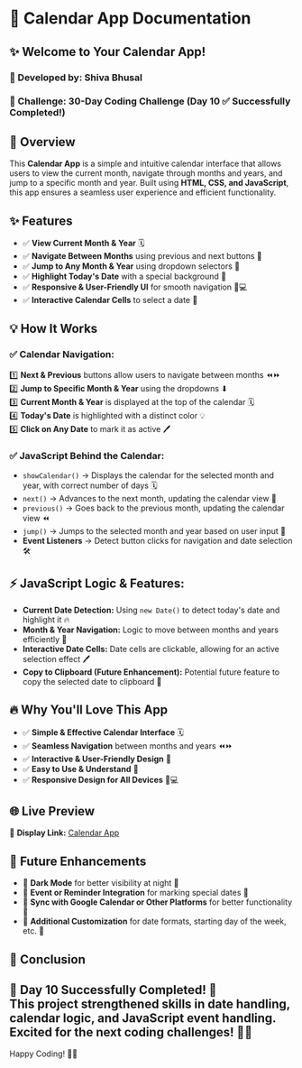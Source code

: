 # 📝 Calendar App Documentation

## ✨ Welcome to Your Calendar App!
### 🌟 Developed by: Shiva Bhusal
### 🎯 Challenge: 30-Day Coding Challenge (Day 10 ✅ Successfully Completed!)

## 🌟 Overview
This **Calendar App** is a simple and intuitive calendar interface that allows users to view the current month, navigate through months and years, and jump to a specific month and year. Built using **HTML, CSS, and JavaScript**, this app ensures a seamless user experience and efficient functionality.

## ✨ Features
- ✅ **View Current Month & Year** 🗓  
- ✅ **Navigate Between Months** using previous and next buttons 🔄  
- ✅ **Jump to Any Month & Year** using dropdown selectors 📅  
- ✅ **Highlight Today's Date** with a special background 🌟  
- ✅ **Responsive & User-Friendly UI** for smooth navigation 📱💻  
- ✅ **Interactive Calendar Cells** to select a date 📅  

## 💡 How It Works
### ✅ Calendar Navigation:
1️⃣ **Next & Previous** buttons allow users to navigate between months ⏪⏩  
2️⃣ **Jump to Specific Month & Year** using the dropdowns ⬇  
3️⃣ **Current Month & Year** is displayed at the top of the calendar 🗓  
4️⃣ **Today's Date** is highlighted with a distinct color 💡  
5️⃣ **Click on Any Date** to mark it as active 🖊  

### ✅ JavaScript Behind the Calendar:
- `showCalendar()` → Displays the calendar for the selected month and year, with correct number of days 🗓  
- `next()` → Advances to the next month, updating the calendar view 🔄  
- `previous()` → Goes back to the previous month, updating the calendar view ⏪  
- `jump()` → Jumps to the selected month and year based on user input 📅  
- **Event Listeners** → Detect button clicks for navigation and date selection 🛠️  

## ⚡ JavaScript Logic & Features:
- **Current Date Detection:** Using `new Date()` to detect today's date and highlight it 🔥  
- **Month & Year Navigation:** Logic to move between months and years efficiently 📅  
- **Interactive Date Cells:** Date cells are clickable, allowing for an active selection effect 🖊  
- **Copy to Clipboard (Future Enhancement):** Potential future feature to copy the selected date to clipboard 📄  

## 🔥 Why You'll Love This App
- ✅ **Simple & Effective Calendar Interface** 🗓  
- ✅ **Seamless Navigation** between months and years ⏪⏩  
- ✅ **Interactive & User-Friendly Design** 🌟  
- ✅ **Easy to Use & Understand** 📅  
- ✅ **Responsive Design for All Devices** 📱💻  

## 🌐 Live Preview
🔗 **Display Link:** [Calendar App](https://calender-rouge.vercel.app/)  

## 🔮 Future Enhancements
- 🚀 **Dark Mode** for better visibility at night 🌙  
- 🚀 **Event or Reminder Integration** for marking special dates 📅  
- 🚀 **Sync with Google Calendar or Other Platforms** for better functionality 🔗  
- 🚀 **Additional Customization** for date formats, starting day of the week, etc. 🎨  

## 🎉 Conclusion
🌟 **Day 10 Successfully Completed!** 🌟  
This project strengthened skills in **date handling, calendar logic, and JavaScript event handling**. Excited for the next coding challenges! 🚀💪  
---  
Happy Coding! 🎯🔥
